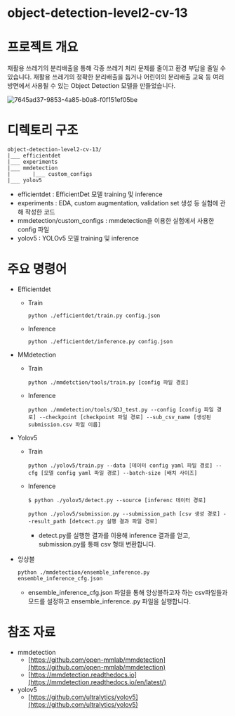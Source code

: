 # object-detection-level2-cv-13

# 프로젝트 개요

 재활용 쓰레기의 분리배출을 통해 각종 쓰레기 처리 문제를 줄이고 환경 부담을 줄일 수 있습니다. 재활용 쓰레기의 정확한 분리배출을 돕거나 어린이의 분리배출 교육 등 여러방면에서 사용될 수 있는 Object Detection 모델을 만들었습니다.

![7645ad37-9853-4a85-b0a8-f0f151ef05be](https://user-images.githubusercontent.com/47216338/137615872-208f08db-55a8-4100-a65b-075cb035238c.png)

# 디렉토리 구조

```
object-detection-level2-cv-13/
|___ efficientdet
|___ experiments 
|___ mmdetection
|       |___ custom_configs
|___ yolov5
```

- efficientdet : EfficientDet 모델 training 및 inference
- experiments : EDA, custom augmentation, validation set 생성 등 실험에 관해 작성한 코드
- mmdetection/custom_configs : mmdetection을 이용한 실험에서 사용한 config 파일
- yolov5 : YOLOv5 모델 training 및 inference

# 주요 명령어

- Efficientdet
    - Train
      
        ```
        python ./efficientdet/train.py config.json
        ```
        
    - Inference
      
        ```
        python ./efficientdet/inference.py config.json
        ```
    
- MMdetection
    - Train
      
        ```
        python ./mmdetction/tools/train.py [config 파일 경로]
        ```
        
    - Inference
      
        ```
        python ./mmdetection/tools/SDJ_test.py --config [config 파일 경로] --checkpoint [checkpoint 파일 경로] --sub_csv_name [생성된 submission.csv 파일 이름]
        ```
    
- Yolov5
    - Train
      
        ```
        python ./yolov5/train.py --data [데이터 config yaml 파일 경로] --cfg [모델 config yaml 파일 경로] --batch-size [배치 사이즈]
        ```
        
    - Inference
      
        ```
        $ python ./yolov5/detect.py --source [inferenc 데이터 경로]
        ```
        
        ```
        python ./yolov5/submission.py --submission_path [csv 생성 경로] --result_path [detcect.py 실행 결과 파일 경로]
        ```
        
        - detect.py를 실행한 결과를 이용해 inference 결과를 얻고, submission.py를 통해 csv 형태 변환합니다.
    
- 앙상블
  
    ```
    python ./mmdetection/ensemble_inference.py ensemble_inference_cfg.json
    ```
    
    - ensemble_inference_cfg.json 파일을 통해 앙상블하고자 하는 csv파일들과 모드를 설정하고 ensemble_inference..py 파일을 실행합니다.

# 참조 자료

- mmdetection
    - [https://github.com/open-mmlab/mmdetection](https://github.com/open-mmlab/mmdetection)
    - [https://mmdetection.readthedocs.io](https://mmdetection.readthedocs.io/en/latest/)
- yolov5
    - [https://github.com/ultralytics/yolov5](https://github.com/ultralytics/yolov5)

